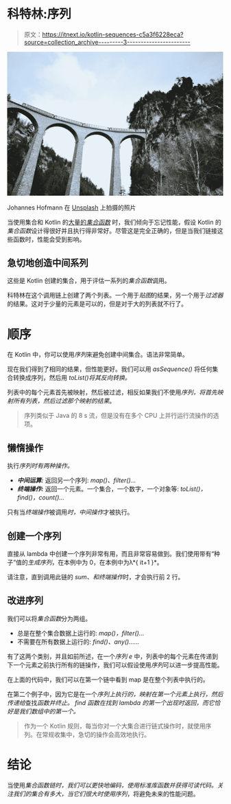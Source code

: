 # 科特林:序列

> 原文：<https://itnext.io/kotlin-sequences-c5a3f6228eca?source=collection_archive---------3----------------------->

![](img/779ee1238466713f1edb0ed29bacaf3f.png)

Johannes Hofmann 在 [Unsplash](https://unsplash.com?utm_source=medium&utm_medium=referral) 上拍摄的照片

当使用集合和 Kotlin 的[大量的*集合函数*](https://kotlinlang.org/api/latest/jvm/stdlib/kotlin.collections/-collection/index.html) 时，我们倾向于忘记性能，假设 Kotlin 的*集合函数*设计得很好并且执行得非常好。尽管这是完全正确的，但是当我们链接这些函数时，性能会受到影响。

## 急切地创造中间系列

这些是 Kotlin 创建的集合，用于评估一系列的*集合函数*调用。

科特林在这个调用链上创建了两个列表。一个用于*贴图*的结果，另一个用于*过滤器*的结果。这对于少量的元素是可以的，但是对于大的列表就不行了。

# 顺序

在 Kotlin 中，你可以使用*序列*来避免创建中间集合。语法非常简单。

现在我们得到了相同的结果，但性能更好。我们可以用 *asSequence()* 将任何集合转换成序列，然后用 *toList()将其反向转换。*

列表中的每个元素首先被映射，然后被过滤，相反如果我们不使用*序列，*将首先映射所有列表，然后过滤那个*映射的结果*。

> 序列类似于 Java 的 8 s 流，但是没有在多个 CPU 上并行运行流操作的选项。

## 懒惰操作

执行*序列时有两种操作。*

*   ***中间运算:*** 返回另一个序列: *map()、filter()…*
*   ***终端操作:*** 返回一个元素。一个集合，一个数字，一个对象等: *toList()，find()，count()…*

只有当*终端操作*被调用*时，中间操作*才被执行。

## 创建一个序列

直接从 lambda 中创建一个序列非常有用，而且非常容易做到。我们使用带有“种子”值的*生成序列*，在本例中为 0，在本例中为λ*{ it+1 }*。

请注意，直到调用此链的 *sum、*和*终端操作*时，才会执行前 2 行。

## 改进序列

我们可以将*集合函数*分为两组。

*   总是在整个集合数据上运行的: *map()，filter()…*
*   不需要在所有数据上运行的: *find()、any()……*

有了这两个类别，并且如前所述，在一个*序列 e* 中，列表中的每个元素在传递到下一个元素之前执行所有的链操作，我们可以假设使用*序列*可以进一步提高性能。

在上面的代码中，我们可以在第一个链中看到 map 是在整个列表中执行的。

在第二个例子中，因为它是在一个*序列上执行的，*映射*在第一个元素上执行，然后传递给*查找*函数并终止。 *find* 函数在找到 lambda 的第一个出现时返回，而它恰好是我们数组中的第一个。*

> 作为一个 Kotlin 规则，每当你对一个大集合进行链式操作时，就使用序列。在常规收集中，急切的操作会高效地执行。

# 结论

当使用*集合函数链时，*我们可以更快地编码，使用标准库函数并获得可读代码。关注我们的集合有多大，当它们很大时使用*序列*，将避免未来的性能问题。